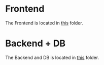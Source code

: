 # Frontend
The Frontend is located in [this](./table-cup-frontend) folder.

# Backend + DB
The Backend and DB is located in [this](./table-cup-backend) folder.